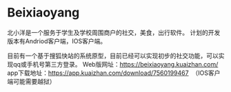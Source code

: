 # Beixiaoyang
北小洋是一个服务于学生及学校周围商户的社交，美食，出行软件。
计划的开发版本有Andriod客户端，IOS客户端。

目前有一个基于搜狐快站的系统原型，目前已经可以实现初步的社交功能，可以实现qq或手机号第三方登录。
Web版网址：https://beixiaoyang.kuaizhan.com/
app下载地址：https://app.kuaizhan.com/download/7560199467  （IOS客户端可能需要越狱）
